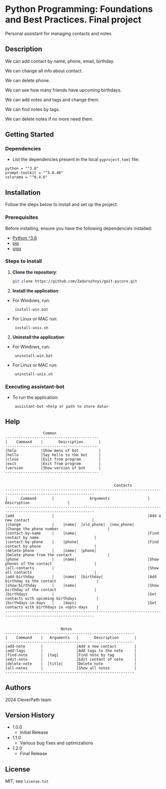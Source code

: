 # Python Programming: Foundations and Best Practices. Final project

Personal assistant for managing contacts and notes

## Description

We can add contact by name, phone, email, birthday.

We can change all info about contact.

We can delete phone.

We can see how many friends have upcoming birthdays.

We can add notes and tags and change them.

We can find notes by tags.

We can delete notes if no more need them.


## Getting Started

### Dependencies

* List the dependencies present in the local ``pyproject.toml`` file:
```
python = "^3.8"
prompt-toolkit = "^3.0.48"
colorama = "^0.4.6"
```

## Installation

Follow the steps below to install and set up the project:

### Prerequisites

Before installing, ensure you have the following dependencies installed:
- [Python ^3.8](https://www.python.org/downloads/)
- [pip](https://pip.pypa.io/en/stable/)
- [pipx](https://pipx.pypa.io/stable/)

### Steps to Install

1. **Clone the repository**:
   ```bash
   git clone https://github.com/Zadorozhnyi/goit-pycore.git
   ```

2. **Install the application**:
* For Windows, run:
   ```
    install-win.bat
   ```

* For Linux or MAC run:
   ```
    install-unix.sh
   ```

2. **Uninstall the application**:
* For Windows, run:
   ```
    uninstall-win.bat
   ```

* For Linux or MAC run:
   ```
    uninstall-unix.sh
   ```

### Executing assistant-bot

* To run the application:

   ```
    assistant-bot <help or path to store data>
   ```

## Help

```
                 Common
------------------------------------------ 
|    Command    |       Description       |
------------------------------------------ 
|help           |Show menu of bot         |
|hello          |Say hello to the bot     |
|close          |Exit from program        |
|exit           |Exit from program        |
|version        |Show version of bot      |
------------------------------------------


                                                 Contacts
--------------------------------------------------------------------------------------------------------------
|      Command       |                Arguments                 |                 Description                 |
--------------------------------------------------------------------------------------------------------------
|add                 |                                          |Add a new contact                            |
|change              |    |name|  |old_phone|  |new_phone|      |Change the phone number                      |
|contact-by-name     |    |name|                                |Find contact by name                         |
|contact-by-phone    |    |phone|                               |Find contact by phone                        |
|delete-phone        |    |name|  |phone|                       |Delete phone from the contact                |
|phone               |    |name|                                |Show phones of the contact                   |
|all-contacts        |                                          |Show all contacts                            |
|add-birthday        |    |name|  |birthday|                    |Add birthday to the contact                  |
|show-birthday       |    |name|                                |Show birthday of the contact                 |
|birthdays           |                                          |Get contacts with upcoming birthdays         |
|birthdays-in-days   |    |days|                                |Get contacts with birthdays in <opt> days    |
--------------------------------------------------------------------------------------------------------------


                         Notes
----------------------------------------------------------
|    Command    |   Arguments   |       Description       |
----------------------------------------------------------
|add-note       |               |Add a new contact        |
|add-tags       |               |Add tags to the note     |
|find-note      |  |tag|        |Find note by tag         |
|edit-note      |               |Edit content of note     |
|delete-note    |  |title|      |Delete note              |
|all-notes      |               |Show all notes           |
----------------------------------------------------------
```

## Authors

2024 CleverPath team

## Version History

* 1.0.0
    * Initial Release
* 1.1.0
    * Various bug fixes and optimizations
* 1.2.0
    * Final Release

## License
MIT, see ``license.txt``